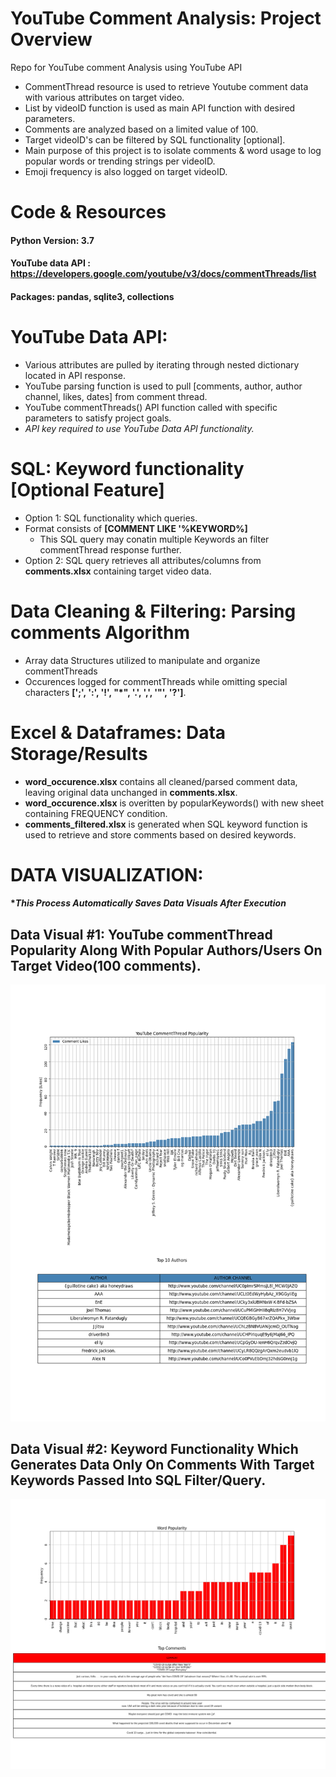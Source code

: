# YouTube Comment Analysis: Project Overview
Repo for YouTube comment Analysis using YouTube API


- CommentThread resource is used to retrieve Youtube comment data with various attributes on target video.
- List by videoID function is used as main API function with desired parameters.
- Comments are analyzed based on a limited value of 100.
- Target videoID's can be filtered by SQL functionality [optional].
- Main purpose of this project is to isolate comments & word usage to log popular words or trending strings per videoID.
- Emoji frequency is also logged on target videoID.
 
 # Code & Resources 
 #### Python Version: 3.7
 #### YouTube data API : https://developers.google.com/youtube/v3/docs/commentThreads/list
 #### Packages: pandas, sqlite3, collections
  
 # YouTube Data API:
  - Various attributes are pulled by iterating through nested dictionary located in API response.
  - YouTube parsing function is used to pull [comments, author, author channel, likes, dates] from comment thread.
  - YouTube commentThreads() API function called with specific parameters to satisfy project goals.
  - *API key required to use YouTube Data API functionality.*
  
# SQL: Keyword functionality [Optional Feature]
  - Option 1: SQL functionality which queries.
  - Format consists of **[COMMENT LIKE '%KEYWORD%]**
    - This SQL query may conatin multiple Keywords an filter commentThread response further.
  - Option 2: SQL query retrieves all attributes/columns from **comments.xlsx** containing target video data.
  
# Data Cleaning & Filtering: Parsing comments Algorithm
  - Array data Structures utilized to manipulate and organize commentThreads
  - Occurences logged for commentThreads while omitting special characters **[';', ':', '!', "*", '.', ',', '"', '?']**.
  
# Excel & Dataframes: Data Storage/Results
  - **word_occurence.xlsx** contains all cleaned/parsed comment data, leaving original data unchanged in **comments.xlsx**.
  - **word_occurence.xlsx** is overitten by popularKeywords() with new sheet containing FREQUENCY condition.
  - **comments_filtered.xlsx** is generated when SQL keyword function is used to retrieve and store comments based on desired keywords.

# DATA VISUALIZATION: 
#### **This Process Automatically Saves Data Visuals After Execution*
## Data Visual #1: YouTube commentThread Popularity Along With Popular Authors/Users On Target Video(100 comments).
![](https://raw.githubusercontent.com/Adan-Macias/Youtube_Project/main/Data_Visuals/popularity_100.png)

## Data Visual #2: Keyword Functionality Which Generates Data Only On Comments With Target Keywords Passed Into SQL Filter/Query.
![](https://raw.githubusercontent.com/Adan-Macias/Youtube_Project/main/Data_Visuals/keyword_comments.png)



